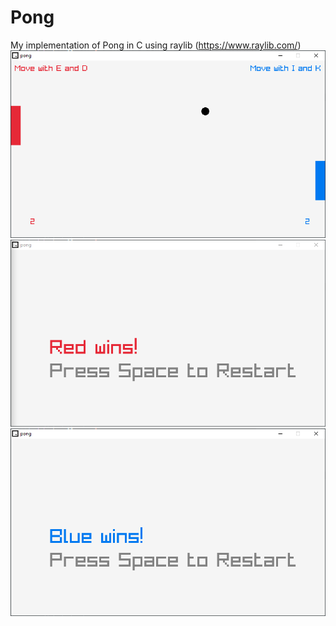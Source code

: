 # Pong
My implementation of Pong in C using raylib (https://www.raylib.com/)
![Main screen](https://github.com/Chris-Behan/Pong/blob/master/images/main_screen.PNG)
![Red wins!](https://github.com/Chris-Behan/Pong/blob/master/images/red_wins.PNG)
![Blue wins!](https://github.com/Chris-Behan/Pong/blob/master/images/blue_wins.PNG)
